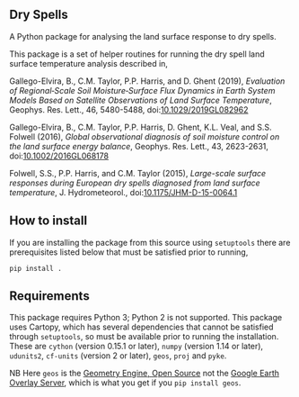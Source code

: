 ## Dry Spells

A Python package for analysing the land surface response to dry spells.

This package is a set of helper routines for running the dry spell land surface
temperature analysis described in,

Gallego-Elvira, B., C.M. Taylor, P.P. Harris, and D. Ghent (2019), _Evaluation
of Regional‐Scale Soil Moisture‐Surface Flux Dynamics in Earth System Models
Based on Satellite Observations of Land Surface Temperature_,
Geophys. Res. Lett., 46, 5480-5488,
doi:[10.1029/2019GL082962](https://doi.org/10.1029/2019GL082962)

Gallego-Elvira, B., C.M. Taylor, P.P. Harris, D. Ghent, K.L. Veal, and
S.S. Folwell (2016), _Global observational diagnosis of soil moisture control on
the land surface energy balance_,  Geophys. Res. Lett., 43, 2623-2631,
doi:[10.1002/2016GL068178](http://doi.org/10.1002/2016GL068178)

Folwell, S.S., P.P. Harris, and C.M. Taylor (2015), _Large-scale surface
responses during European dry spells diagnosed from land surface temperature_,
J. Hydrometeorol.,
doi:[10.1175/JHM-D-15-0064.1](http://doi.org/10.1175/JHM-D-15-0064.1)


## How to install

If you are installing the package from this source using `setuptools` there are
prerequisites listed below that must be satisfied prior to running,

    pip install .


## Requirements

This package requires Python 3; Python 2 is not supported.  This package uses
Cartopy, which has several dependencies that cannot be satisfied through
`setuptools`, so must be available prior to running the installation.  These
are `cython` (version 0.15.1 or later), `numpy` (version 1.14 or later),
`udunits2`, `cf-units` (version 2 or later), `geos`, `proj` and `pyke`.

NB Here `geos` is the [Geometry Engine, Open Source](https://geos.osgeo.org) not
the [Google Earth Overlay Server](https://github.com/grst/geos), which is what
you get if you `pip install geos`.
